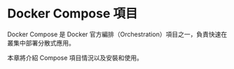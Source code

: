 # Docker Compose 項目
Docker Compose 是 Docker 官方編排（Orchestration）項目之一，負責快速在叢集中部署分散式應用。

本章將介紹 Compose 項目情況以及安裝和使用。
